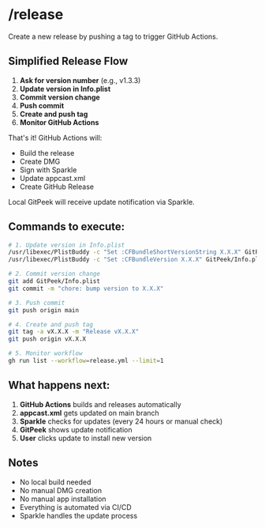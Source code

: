 # /release

Create a new release by pushing a tag to trigger GitHub Actions.

## Simplified Release Flow

1. **Ask for version number** (e.g., v1.3.3)
2. **Update version in Info.plist**
3. **Commit version change**
4. **Push commit**
5. **Create and push tag**
6. **Monitor GitHub Actions**

That's it! GitHub Actions will:
- Build the release
- Create DMG
- Sign with Sparkle
- Update appcast.xml
- Create GitHub Release

Local GitPeek will receive update notification via Sparkle.

## Commands to execute:

```bash
# 1. Update version in Info.plist
/usr/libexec/PlistBuddy -c "Set :CFBundleShortVersionString X.X.X" GitPeek/Info.plist
/usr/libexec/PlistBuddy -c "Set :CFBundleVersion X.X.X" GitPeek/Info.plist

# 2. Commit version change
git add GitPeek/Info.plist
git commit -m "chore: bump version to X.X.X"

# 3. Push commit
git push origin main

# 4. Create and push tag
git tag -a vX.X.X -m "Release vX.X.X"
git push origin vX.X.X

# 5. Monitor workflow
gh run list --workflow=release.yml --limit=1
```

## What happens next:

1. **GitHub Actions** builds and releases automatically
2. **appcast.xml** gets updated on main branch
3. **Sparkle** checks for updates (every 24 hours or manual check)
4. **GitPeek** shows update notification
5. **User** clicks update to install new version

## Notes

- No local build needed
- No manual DMG creation
- No manual app installation
- Everything is automated via CI/CD
- Sparkle handles the update process